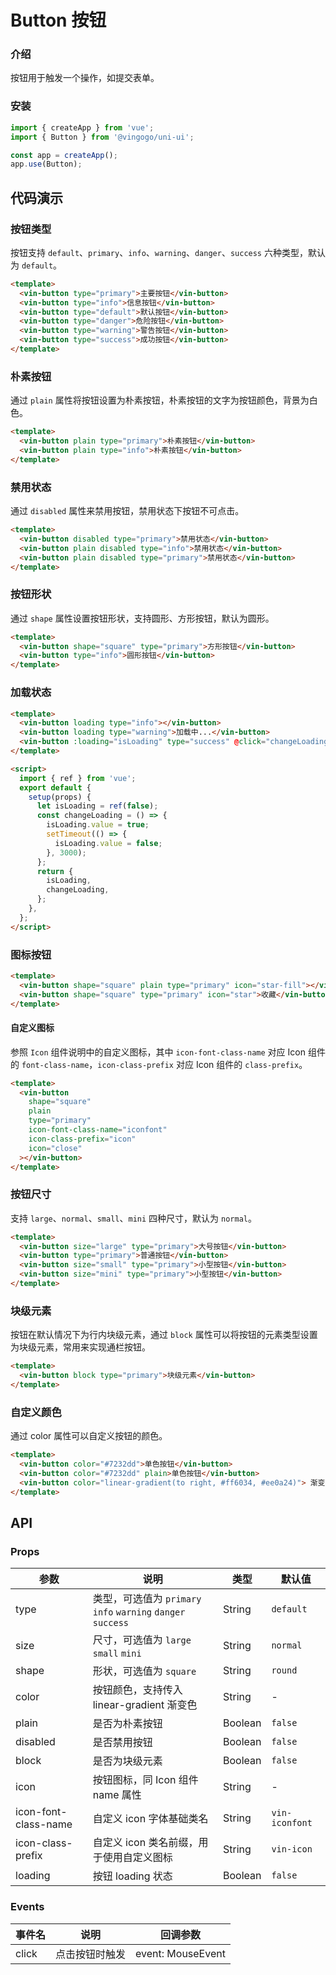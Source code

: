 # Button 按钮

### 介绍

按钮用于触发一个操作，如提交表单。

### 安装

```javascript
import { createApp } from 'vue';
import { Button } from '@vingogo/uni-ui';

const app = createApp();
app.use(Button);
```

## 代码演示

### 按钮类型

按钮支持 `default`、`primary`、`info`、`warning`、`danger`、`success` 六种类型，默认为 `default`。

```html
<template>
  <vin-button type="primary">主要按钮</vin-button>
  <vin-button type="info">信息按钮</vin-button>
  <vin-button type="default">默认按钮</vin-button>
  <vin-button type="danger">危险按钮</vin-button>
  <vin-button type="warning">警告按钮</vin-button>
  <vin-button type="success">成功按钮</vin-button>
</template>
```

### 朴素按钮

通过 `plain` 属性将按钮设置为朴素按钮，朴素按钮的文字为按钮颜色，背景为白色。

```html
<template>
  <vin-button plain type="primary">朴素按钮</vin-button>
  <vin-button plain type="info">朴素按钮</vin-button>
</template>
```

### 禁用状态

通过 `disabled` 属性来禁用按钮，禁用状态下按钮不可点击。

```html
<template>
  <vin-button disabled type="primary">禁用状态</vin-button>
  <vin-button plain disabled type="info">禁用状态</vin-button>
  <vin-button plain disabled type="primary">禁用状态</vin-button>
</template>
```

### 按钮形状

通过 `shape` 属性设置按钮形状，支持圆形、方形按钮，默认为圆形。

```html
<template>
  <vin-button shape="square" type="primary">方形按钮</vin-button>
  <vin-button type="info">圆形按钮</vin-button>
</template>
```

### 加载状态

```html
<template>
  <vin-button loading type="info"></vin-button>
  <vin-button loading type="warning">加载中...</vin-button>
  <vin-button :loading="isLoading" type="success" @click="changeLoading">Click me!</vin-button>
</template>

<script>
  import { ref } from 'vue';
  export default {
    setup(props) {
      let isLoading = ref(false);
      const changeLoading = () => {
        isLoading.value = true;
        setTimeout(() => {
          isLoading.value = false;
        }, 3000);
      };
      return {
        isLoading,
        changeLoading,
      };
    },
  };
</script>
```

### 图标按钮

```html
<template>
  <vin-button shape="square" plain type="primary" icon="star-fill"></vin-button>
  <vin-button shape="square" type="primary" icon="star">收藏</vin-button>
</template>
```

#### 自定义图标

参照 `Icon` 组件说明中的自定义图标，其中 `icon-font-class-name` 对应 Icon 组件的 `font-class-name`，`icon-class-prefix` 对应 Icon 组件的 `class-prefix`。

```html
<template>
  <vin-button
    shape="square"
    plain
    type="primary"
    icon-font-class-name="iconfont"
    icon-class-prefix="icon"
    icon="close"
  ></vin-button>
</template>
```

### 按钮尺寸

支持 `large`、`normal`、`small`、`mini` 四种尺寸，默认为 `normal`。

```html
<template>
  <vin-button size="large" type="primary">大号按钮</vin-button>
  <vin-button type="primary">普通按钮</vin-button>
  <vin-button size="small" type="primary">小型按钮</vin-button>
  <vin-button size="mini" type="primary">小型按钮</vin-button>
</template>
```

### 块级元素

按钮在默认情况下为行内块级元素，通过 `block` 属性可以将按钮的元素类型设置为块级元素，常用来实现通栏按钮。

```html
<template>
  <vin-button block type="primary">块级元素</vin-button>
</template>
```

### 自定义颜色

通过 color 属性可以自定义按钮的颜色。

```html
<template>
  <vin-button color="#7232dd">单色按钮</vin-button>
  <vin-button color="#7232dd" plain>单色按钮</vin-button>
  <vin-button color="linear-gradient(to right, #ff6034, #ee0a24)"> 渐变色按钮 </vin-button>
</template>
```

## API

### Props

| 参数                 | 说明                                                         | 类型    | 默认值         |
| -------------------- | ------------------------------------------------------------ | ------- | -------------- |
| type                 | 类型，可选值为 `primary` `info` `warning` `danger` `success` | String  | `default`      |
| size                 | 尺寸，可选值为 `large` `small` `mini`                        | String  | `normal`       |
| shape                | 形状，可选值为 `square`                                      | String  | `round`        |
| color                | 按钮颜色，支持传入 linear-gradient 渐变色                    | String  | -              |
| plain                | 是否为朴素按钮                                               | Boolean | `false`        |
| disabled             | 是否禁用按钮                                                 | Boolean | `false`        |
| block                | 是否为块级元素                                               | Boolean | `false`        |
| icon                 | 按钮图标，同 Icon 组件 name 属性                             | String  | -              |
| icon-font-class-name | 自定义 icon 字体基础类名                                     | String  | `vin-iconfont` |
| icon-class-prefix    | 自定义 icon 类名前缀，用于使用自定义图标                     | String  | `vin-icon`     |
| loading              | 按钮 loading 状态                                            | Boolean | `false`        |

### Events

| 事件名 | 说明           | 回调参数          |
| ------ | -------------- | ----------------- |
| click  | 点击按钮时触发 | event: MouseEvent |

